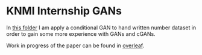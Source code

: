 # KNMI Internship GANs

In [this folder](https://github.com/KoertS/KNMI_Internship_GANs/tree/main/dcgan_MNIST) I am apply a conditional GAN to hand written number dataset in order to gain some more experience with GANs and cGANs.

Work in progress of the paper can be found in [overleaf](https://www.overleaf.com/read/nqbdxkjnnqyv).
